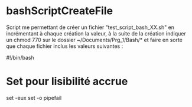# bashScriptCreateFile

Script me permettant de créer un fichier "test_script_bash_XX.sh" en incrémentant à chaque création la valeur, à la suite de la création indiquer un chmod 770 sur le dossier ~/Documents/Prg_1/Bash/* et faire en sorte que chaque fichier inclus les valeurs suivantes : 

#!/bin/bash

# Set pour lisibilité accrue

set -eux
set -o pipefail
